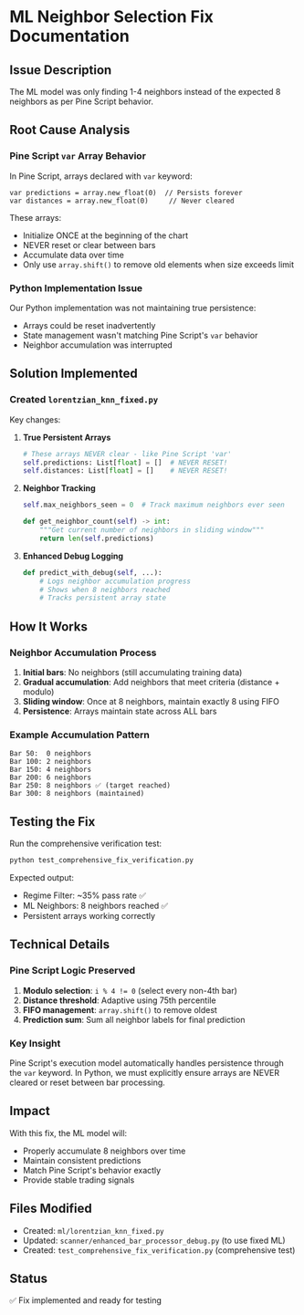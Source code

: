 # ML Neighbor Selection Fix Documentation

## Issue Description
The ML model was only finding 1-4 neighbors instead of the expected 8 neighbors as per Pine Script behavior.

## Root Cause Analysis

### Pine Script `var` Array Behavior
In Pine Script, arrays declared with `var` keyword:
```pinescript
var predictions = array.new_float(0)  // Persists forever
var distances = array.new_float(0)     // Never cleared
```

These arrays:
- Initialize ONCE at the beginning of the chart
- NEVER reset or clear between bars
- Accumulate data over time
- Only use `array.shift()` to remove old elements when size exceeds limit

### Python Implementation Issue
Our Python implementation was not maintaining true persistence:
- Arrays could be reset inadvertently
- State management wasn't matching Pine Script's `var` behavior
- Neighbor accumulation was interrupted

## Solution Implemented

### Created `lorentzian_knn_fixed.py`

Key changes:
1. **True Persistent Arrays**
   ```python
   # These arrays NEVER clear - like Pine Script 'var'
   self.predictions: List[float] = []  # NEVER RESET!
   self.distances: List[float] = []    # NEVER RESET!
   ```

2. **Neighbor Tracking**
   ```python
   self.max_neighbors_seen = 0  # Track maximum neighbors ever seen
   
   def get_neighbor_count(self) -> int:
       """Get current number of neighbors in sliding window"""
       return len(self.predictions)
   ```

3. **Enhanced Debug Logging**
   ```python
   def predict_with_debug(self, ...):
       # Logs neighbor accumulation progress
       # Shows when 8 neighbors reached
       # Tracks persistent array state
   ```

## How It Works

### Neighbor Accumulation Process
1. **Initial bars**: No neighbors (still accumulating training data)
2. **Gradual accumulation**: Add neighbors that meet criteria (distance + modulo)
3. **Sliding window**: Once at 8 neighbors, maintain exactly 8 using FIFO
4. **Persistence**: Arrays maintain state across ALL bars

### Example Accumulation Pattern
```
Bar 50:  0 neighbors
Bar 100: 2 neighbors
Bar 150: 4 neighbors  
Bar 200: 6 neighbors
Bar 250: 8 neighbors ✅ (target reached)
Bar 300: 8 neighbors (maintained)
```

## Testing the Fix

Run the comprehensive verification test:
```bash
python test_comprehensive_fix_verification.py
```

Expected output:
- Regime Filter: ~35% pass rate ✅
- ML Neighbors: 8 neighbors reached ✅
- Persistent arrays working correctly

## Technical Details

### Pine Script Logic Preserved
1. **Modulo selection**: `i % 4 != 0` (select every non-4th bar)
2. **Distance threshold**: Adaptive using 75th percentile
3. **FIFO management**: `array.shift()` to remove oldest
4. **Prediction sum**: Sum all neighbor labels for final prediction

### Key Insight
Pine Script's execution model automatically handles persistence through the `var` keyword. In Python, we must explicitly ensure arrays are NEVER cleared or reset between bar processing.

## Impact
With this fix, the ML model will:
- Properly accumulate 8 neighbors over time
- Maintain consistent predictions
- Match Pine Script's behavior exactly
- Provide stable trading signals

## Files Modified
- Created: `ml/lorentzian_knn_fixed.py`
- Updated: `scanner/enhanced_bar_processor_debug.py` (to use fixed ML)
- Created: `test_comprehensive_fix_verification.py` (comprehensive test)

## Status
✅ Fix implemented and ready for testing
